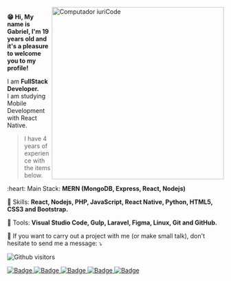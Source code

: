 <img src="https://raw.githubusercontent.com/MicaelliMedeiros/micaellimedeiros/master/image/computer-illustration.png" min-width="400px" max-width="400px" width="400px" align="right" alt="Computador iuriCode">

**😁 Hi, My name is Gabriel, I'm 19 years old and it's a pleasure to welcome you to my profile!**

<p align="left"> 
  I am <strong>FullStack Developer.</strong><br>
  I am studying Mobile Development with React Native.
</p>

> I have 4 years of experience with the items below.

<p align="left">
  :heart: Main Stack: <strong>MERN (MongoDB, Express, React, Nodejs)</strong>
</p>

<p align="left">
  🦄 Skills: <strong>React, Nodejs, PHP, JavaScript, React Native, Python, HTML5, CSS3 and Bootstrap.</strong>
</p>

<p align="left">
  💼 Tools: <strong>Visual Studio Code, Gulp, Laravel, Figma, Linux, Git and GitHub.</strong>
</p>

<p align="left">
  💌 If you want to carry out a project with me (or make small talk), don't hesitate to send me a message: ⤵️
</p>

<p align="left">
  
  ![Github visitors](https://komarev.com/ghpvc/?username=faintzy&color=7159c0&style=flat-square)
  
  <a href="https://github.com/Faintzy"> ![Badge](https://img.shields.io/badge/GitHub-100000?style=for-the-badge&logo=github&logoColor=white&link=https://github.com/Faintzy) </a>
  <a href="https://www.linkedin.com/in/sudogabriel/"> ![Badge](https://img.shields.io/badge/LinkedIn-0077B5?style=for-the-badge&logo=linkedin&logoColor=white&link=https://www.linkedin.com/in/sudogabriel/) </a>
  <a href="https://twitter.com/xxFerrier"> ![Badge](https://img.shields.io/badge/Twitter-1DA1F2?style=for-the-badge&logo=twitter&logoColor=white&link=https://twitter.com/xxFerrier) </a>
  <a href="mailto:gabrielmrts@yahoo.com/"> ![Badge](https://img.shields.io/badge/Gmail-D14836?style=for-the-badge&logo=gmail&logoColor=white&link=mailto:gabrielmrts@yahoo.com/) </a>
  <a href="https://faintzy.medium.com/"> ![Badge](https://img.shields.io/badge/Medium-12100E?style=for-the-badge&logo=medium&logoColor=white&link=https://faintzy.medium.com/) </a>

</p>  

